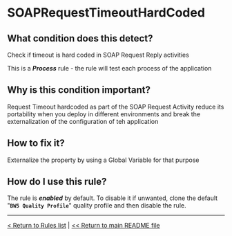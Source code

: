 # SOAPRequestTimeoutHardCoded

## What condition does this detect?

Check if timeout is hard coded in SOAP Request Reply activities

This is a ***Process*** rule - the rule will test each process of the application

## Why is this condition important?

Request Timeout hardcoded as part of the SOAP Request Activity reduce its portability when you deploy in different environments and break the externalization of the configuration of teh application

## How to fix it?

Externalize the property by using a Global Variable for that purpose

## How do I use this rule?

The rule is **_enabled_** by default. To disable it if unwanted, clone the default "**`BW5 Quality Profile`**" quality profile and then disable the rule.

---
[< Return to Rules list](./RULES.md) |  [<< Return to main README file](../../../README.md)
